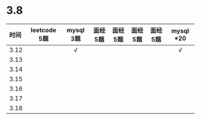 # 3.8

| 时间 | leetcode 5题 | mysql 3题 | 面经 5题 | 面经 5题 | 面经 5题 | 面经 5题 | mysql *20 |
| :--- | :----------: | :-------: | :------: | :------: | :------: | :------: | :-------: |
| 3.12 |              |     √     |          |          |          |          |     √     |
| 3.13 |              |           |          |          |          |          |           |
| 3.14 |              |           |          |          |          |          |           |
| 3.15 |              |           |          |          |          |          |           |
| 3.16 |              |           |          |          |          |          |           |
| 3.17 |              |           |          |          |          |          |           |
| 3.18 |              |           |          |          |          |          |           |
